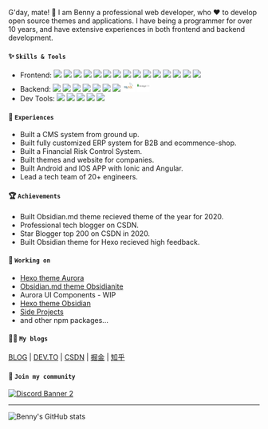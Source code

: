 <!--
**TriDiamond/TriDiamond** is a ✨ _special_ ✨ repository because its `README.md` (this file) appears on your GitHub profile.

Here are some ideas to get you started:

- 🔭 I’m currently working on ...
- 🌱 I’m currently learning ...
- 👯 I’m looking to collaborate on ...
- 🤔 I’m looking for help with ...
- 💬 Ask me about ...
- 📫 How to reach me: ...
- 😄 Pronouns: ...
- ⚡ Fun fact: ...
-->

<!--<img
  src="https://cr-ss-service.azurewebsites.net/api/ScreenShot?widget=summary&username=tridiamond&badges=4&show-avatar=false&style=--header-bg-color:%23000;--border-radius:10px"
/>
-->

G'day, mate! 👋 I am Benny a professional web developer, who ❤️ to develop open source themes and applications. I have being a programmer for over 10 years, and have extensive experiences in both frontend and backend development. 

#### ✨ `Skills & Tools`

- Frontend:
<code><img height="25" src="https://cdn.jsdelivr.net/gh/devicons/devicon/icons/javascript/javascript-original.svg" /></code>
<code><img height="25" src="https://cdn.jsdelivr.net/gh/devicons/devicon/icons/typescript/typescript-original.svg" /></code>
<code><img height="25" src="https://cdn.jsdelivr.net/gh/devicons/devicon/icons/react/react-original.svg" /></code>
<code><img height="25" src="https://cdn.jsdelivr.net/gh/devicons/devicon/icons/redux/redux-original.svg" /></code>
<code><img height="25" src="https://cdn.jsdelivr.net/gh/devicons/devicon/icons/nextjs/nextjs-original.svg" /></code>
<code><img height="25" src="https://cdn.jsdelivr.net/gh/devicons/devicon/icons/vuejs/vuejs-original.svg" /></code>
<code><img height="25" src="https://cdn.jsdelivr.net/gh/devicons/devicon/icons/nuxtjs/nuxtjs-original.svg" /></code>
<code><img height="25" src="https://cdn.jsdelivr.net/gh/devicons/devicon/icons/angularjs/angularjs-original.svg" /></code>
<code><img height="25" src="https://cdn.jsdelivr.net/gh/devicons/devicon/icons/html5/html5-original.svg" /></code>
<code><img height="25" src="https://cdn.jsdelivr.net/gh/devicons/devicon/icons/css3/css3-original.svg" /></code>
<code><img height="25" src="https://cdn.jsdelivr.net/gh/devicons/devicon/icons/sass/sass-original.svg" /></code>
<code><img height="25" src="https://cdn.jsdelivr.net/gh/devicons/devicon/icons/tailwindcss/tailwindcss-plain.svg" /></code>
<code><img height="25" src="https://cdn.jsdelivr.net/gh/devicons/devicon/icons/babel/babel-original.svg" /></code>
<code><img height="25" src="https://cdn.jsdelivr.net/gh/devicons/devicon/icons/webpack/webpack-original.svg" /></code>
<code><img height="25" src="https://cdn.jsdelivr.net/gh/devicons/devicon/icons/npm/npm-original-wordmark.svg" /></code>
- Backend:
<code><img height="25" src="https://cdn.jsdelivr.net/gh/devicons/devicon/icons/nodejs/nodejs-original.svg" /></code>
<code><img height="25" src="https://cdn.jsdelivr.net/gh/devicons/devicon/icons/php/php-original.svg" /></code>
<code><img height="25" src="https://cdn.jsdelivr.net/gh/devicons/devicon/icons/express/express-original.svg" /></code>
<code><img height="25" src="https://cdn.jsdelivr.net/gh/devicons/devicon/icons/laravel/laravel-plain.svg" /></code>
<code><img height="25" src="https://cdn.jsdelivr.net/gh/devicons/devicon/icons/mysql/mysql-original.svg" /></code>
<code><img height="25" src="https://cdn.jsdelivr.net/gh/devicons/devicon/icons/postgresql/postgresql-original.svg" /></code>
<code><img height="25" src="https://cdn.jsdelivr.net/gh/devicons/devicon/icons/mongodb/mongodb-original.svg" /></code>
<code><img height="25" src="https://raw.githubusercontent.com/github/explore/80688e429a7d4ef2fca1e82350fe8e3517d3494d/topics/mysql/mysql.png"></code>
<code><img height="25" src="https://raw.githubusercontent.com/github/explore/80688e429a7d4ef2fca1e82350fe8e3517d3494d/topics/mongodb/mongodb.png"></code>
- Dev Tools:
<code><img height="25" src="https://cdn.jsdelivr.net/gh/devicons/devicon/icons/git/git-original.svg" /></code>
<code><img height="25" src="https://cdn.jsdelivr.net/gh/devicons/devicon/icons/vscode/vscode-original.svg" /></code>
<code><img height="25" src="https://cdn.jsdelivr.net/gh/devicons/devicon/icons/chrome/chrome-original.svg" /></code>
<code><img height="25" src="https://cdn.jsdelivr.net/gh/devicons/devicon/icons/androidstudio/androidstudio-original.svg" /></code>
<code><img height="25" src="https://cdn.jsdelivr.net/gh/devicons/devicon/icons/xcode/xcode-original.svg" /></code>

#### 📜 `Experiences`

- Built a CMS system from ground up.
- Built fully customized ERP system for B2B and ecommence-shop.
- Built a Financial Risk Control System.
- Built themes and website for companies.
- Built Android and IOS APP with Ionic and Angular.
- Lead a tech team of 20+ engineers. 

#### 🏆 `Achievements`

- Built Obsidian.md theme recieved theme of the year for 2020.
- Professional tech blogger on CSDN.
- Star Blogger top 200 on CSDN in 2020.
- Built Obsidian theme for Hexo recieved high feedback.

#### 🔭 `Working on`

- [Hexo theme Aurora](https://github.com/auroral-ui/hexo-theme-aurora)
- [Obsidian.md theme Obsidianite](https://github.com/TriDiamond/Obsidian-Obsidianite)
- Aurora UI Components - WIP
- [Hexo theme Obsidian](https://github.com/TriDiamond/hexo-theme-obsidian)
- [Side Projects](https://github.com/TriDiamond/projects)
- and other npm packages...

#### ✍🏻 `My blogs`

[BLOG](https://tridiamond.tech) | [DEV.TO](https://dev.to/tridiamond) | [CSDN](https://blog.csdn.net/TriDiamond6) | [掘金](https://juejin.im/user/1873223546578589/posts) | [知乎](https://www.zhihu.com/people/tridiamond)

#### 💬 `Join my community`

<a href="https://discord.gg/VC7CrYfds5"><img src="https://discordapp.com/api/guilds/801943105913225246/widget.png?style=banner2" alt="Discord Banner 2"/></a>

---

![Benny's GitHub stats](https://github-readme-stats.vercel.app/api?username=bennyxguo&show_icons=true&theme=radical)


